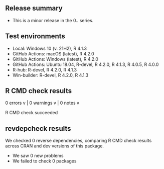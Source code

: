 ## Release summary

* This is a minor release in the 0.*.* series.

## Test environments

* Local: Windows 10 (v. 21H2), R 4.1.3
* GitHub Actions: macOS (latest), R 4.2.0
* GitHub Actions: Windows (latest), R 4.2.0
* GitHub Actions: Ubuntu 18.04, R-devel, R 4.2.0, R 4.1.3, R 4.0.5, R 4.0.0
* R-hub: R-devel, R 4.2.0, R 4.1.3
* Win-builder: R-devel, R 4.2.0, R 4.1.3

## R CMD check results

0 errors v | 0 warnings v | 0 notes v

R CMD check succeeded

## revdepcheck results

We checked 0 reverse dependencies, comparing R CMD check results across CRAN and dev versions of this package.

* We saw 0 new problems
* We failed to check 0 packages
